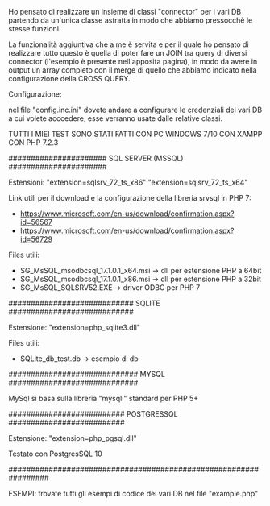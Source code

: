 
Ho pensato di realizzare un insieme di classi "connector" per i vari DB partendo da un'unica classe astratta in modo che abbiamo pressocchè le stesse funzioni. 

La funzionalità aggiuntiva che a me è servita e per il quale ho pensato di realizzare tutto questo è quella di poter fare un JOIN tra query di diversi connector 
(l'esempio è presente nell'apposita pagina), in modo da avere in output un array completo con il merge di quello che abbiamo indicato nella configurazione della CROSS QUERY.

Configurazione:

nel file "config.inc.ini" dovete andare a configurare le credenziali dei vari DB a cui volete acccedere, esse verranno usate dalle relative classi.

TUTTI I MIEI TEST SONO STATI FATTI CON PC WINDOWS 7/10 CON XAMPP CON PHP 7.2.3

###################### SQL SERVER (MSSQL) ######################

Estensioni: 
    "extension=sqlsrv_72_ts_x86"
    "extension=sqlsrv_72_ts_x64"

Link utili per il download e la configurazione della libreria srvsql in PHP 7:
 - https://www.microsoft.com/en-us/download/confirmation.aspx?id=56567 
 - https://www.microsoft.com/en-us/download/confirmation.aspx?id=56729
 
 Files utili:
  - SG_MsSQL_msodbcsql_17.1.0.1_x64.msi -> dll per estensione PHP a 64bit
  - SG_MsSQL_msodbcsql_17.1.0.1_x86.msi -> dll per estensione PHP a 32bit
  - SG_MsSQL_SQLSRV52.EXE -> driver ODBC per PHP 7
  
############################ SQLITE ############################

Estensione: "extension=php_sqlite3.dll"
  
Files utili:
 - SQLite_db_test.db -> esempio di db
  
############################# MYSQL #############################

MySql si basa sulla libreria "mysqli" standard per PHP 5+

########################## POSTGRESSQL ##########################

Estensione: "extension=php_pgsql.dll"

Testato con PostgresSQL 10

#################################################################

ESEMPI:
  trovate tutti gli esempi di codice dei vari DB nel file "example.php"
  
  
  
  
